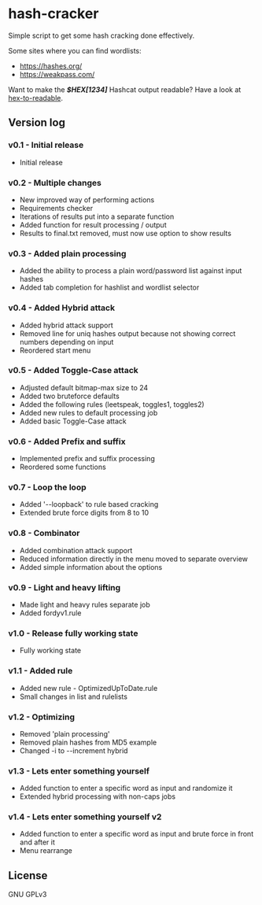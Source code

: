 # hash-cracker

Simple script to get some hash cracking done effectively.

Some sites where you can find wordlists:

* <https://hashes.org/>
* <https://weakpass.com/>

Want to make the ***$HEX[1234]*** Hashcat output readable? Have a look at [hex-to-readable](https://github.com/crypt0rr/hex-to-readable).

## Version log

### v0.1 - Initial release

* Initial release

### v0.2 - Multiple changes

* New improved way of performing actions
* Requirements checker
* Iterations of results put into a separate function
* Added function for result processing / output
* Results to final.txt removed, must now use option to show results

### v0.3 - Added plain processing

* Added the ability to process a plain word/password list against input hashes
* Added tab completion for hashlist and wordlist selector

### v0.4 - Added Hybrid attack

* Added hybrid attack support
* Removed line for uniq hashes output because not showing correct numbers depending on input
* Reordered start menu

### v0.5 - Added Toggle-Case attack

* Adjusted default bitmap-max size to 24
* Added two bruteforce defaults
* Added the following rules (leetspeak, toggles1, toggles2)
* Added new rules to default processing job
* Added basic Toggle-Case attack

### v0.6 - Added Prefix and suffix

* Implemented prefix and suffix processing
* Reordered some functions

### v0.7 - Loop the loop

* Added '--loopback' to rule based cracking
* Extended brute force digits from 8 to 10

### v0.8 - Combinator

* Added combination attack support
* Reduced information directly in the menu moved to separate overview
* Added simple information about the options

### v0.9 - Light and heavy lifting

* Made light and heavy rules separate job
* Added fordyv1.rule

### v1.0 - Release fully working state

* Fully working state

### v1.1 - Added rule

* Added new rule - OptimizedUpToDate.rule
* Small changes in list and rulelists

### v1.2 - Optimizing

* Removed 'plain processing'
* Removed plain hashes from MD5 example
* Changed -i to --increment hybrid

### v1.3 - Lets enter something yourself

* Added function to enter a specific word as input and randomize it
* Extended hybrid processing with non-caps jobs

### v1.4 - Lets enter something yourself v2

* Added function to enter a specific word as input and brute force in front and after it
* Menu rearrange

## License

GNU GPLv3
